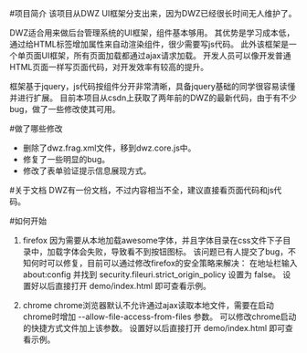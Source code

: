 #项目简介
该项目从DWZ UI框架分支出来，因为DWZ已经很长时间无人维护了。

DWZ适合用来做后台管理系统的UI框架，组件基本够用。
其优势是学习成本低，通过给HTML标签增加属性来自动渲染组件，很少需要写js代码。
此外该框架是一个单页面UI框架，所有页面加载都通过ajax请求加载。
开发人员可以像开发普通HTML页面一样写页面代码，对开发效率有较高的提升。

框架基于jquery，js代码按组件分开非常清晰，具备jquery基础的同学很容易读懂并进行扩展。
目前本项目从csdn上获取了两年前的DWZ的最新代码，由于有不少bug，做了一些修改使其可用。

#做了哪些修改
* 删除了dwz.frag.xml文件，移到dwz.core.js中。
* 修复了一些明显的bug。
* 修改了表单验证提示信息展现方式。

#关于文档
DWZ有一份文档，不过内容相当不全，建议直接看页面代码和js代码。

#如何开始
1. firefox
因为需要从本地加载awesome字体，并且字体目录在css文件下子目录中，加载字体会失败，导致看不到按钮图标。
该问题已有人提交了bug，不知何时可以修复，目前可以通过修改firefox的安全策略来解决：
在地址栏输入 about:config 并找到 security.fileuri.strict_origin_policy 设置为 false。
设置好以后直接打开 demo/index.html 即可查看示例。

2. chrome
chrome浏览器默认不允许通过ajax读取本地文件，需要在启动chrome时增加  --allow-file-access-from-files 参数。
可以修改chrome启动的快捷方式文件加上该参数。
设置好以后直接打开 demo/index.html 即可查看示例。